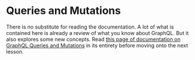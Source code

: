 # Queries and Mutations

There is no substitute for reading the documentation. A lot of what is contained here is already a review of what you know about GraphQL. But it also explores some new concepts. Read [this page of documentation on GraphQL Queries and Mutations](https://graphql.org/learn/queries/) in its entirety before moving onto the next lesson.
